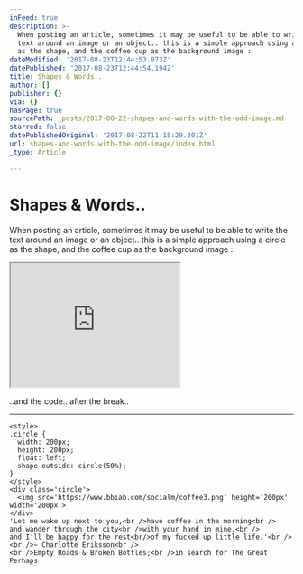 ```yaml
---
inFeed: true
description: >-
  When posting an article, sometimes it may be useful to be able to write the
  text around an image or an object.. this is a simple approach using a circle
  as the shape, and the coffee cup as the background image :
dateModified: '2017-08-23T12:44:53.873Z'
datePublished: '2017-08-23T12:44:54.194Z'
title: Shapes & Words..
author: []
publisher: {}
via: {}
hasPage: true
sourcePath: _posts/2017-08-22-shapes-and-words-with-the-odd-image.md
starred: false
datePublishedOriginal: '2017-08-22T11:15:29.201Z'
url: shapes-and-words-with-the-odd-image/index.html
_type: Article

---
```

# Shapes & Words..

When posting an article, sometimes it may be useful to be able to write the text around an image or an object.. this is a simple approach using a circle as the shape, and the coffee cup as the background image :

<iframe src="https://the-grid.github.io/ed-userhtml/?g=eJxNkc1OwzAQhO95ir2AQSpJBeLSpjkUVQiJA0K8gONsYiv-iexN0wjBs-PUIHqxNDuzs5_kMtCsscpyobzQCJ8ZwKQakhu4X6-H0zZqiaqTdDFoteNRa2xpkUHyAe_cSEE1uIHUdPO4vrrdZl9ZWfyeKBt1BKF5CDuWMqyK26UyHQQvdkwSDWFTFNM05XWteJ0LZ4rghOLaFMK1LeJDPtiO_SLt2BmJJeI_FS8V8VSVsVckMAgT7xHGASyeCMjB7MZVWXsoKsmPCKkYlAWSCMZ5q2yXfG6buG0b9NHzbuzkOSMUzSkwKZJLnwe5ZGOHURZX_9svTGuoMdrDMEPr_LnAY6CYKSrXgonjUfTYLIhaEcVf0KrFnKWW9H7Dk-ReOyKEg1d9CM5e-gcz0AzvjjcBrmHvXY8W9m5pC9sUiXABuRfyjPERMZ49coI39JEu_AA7hazY" height="220" style=""></iframe>

..and the code.. after the break..

---

    <style>
    .circle {
      width: 200px;
      height: 200px;
      float: left;
      shape-outside: circle(50%);
    }
    </style>
    <div class='circle'>
      <img src='https://www.bbiab.com/socialm/coffee3.png' height='200px' width='200px'>
    </div>
    'Let me wake up next to you,<br />have coffee in the morning<br />
    and wander through the city<br />with your hand in mine,<br />
    and I'll be happy for the rest<br/>of my fucked up little life.'<br />
    <br />~ Charlotte Eriksson<br />
    <br />Empty Roads & Broken Bottles;<br />in search for The Great Perhaps